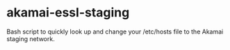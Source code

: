 # akamai-essl-staging
Bash script to quickly look up and change your /etc/hosts file to the Akamai staging network. 
